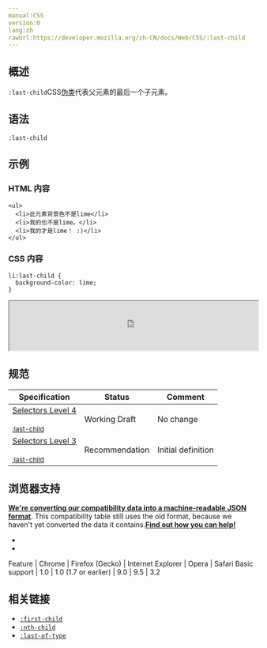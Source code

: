 ```yaml
---
manual:CSS
version:0
lang:zh
rawUrl:https://developer.mozilla.org/zh-CN/docs/Web/CSS/:last-child
---
```





## 概述<a name="概述"></a>


`:last-child`CSS[伪类](%29702 "")代表父元素的最后一个子元素。


## 语法<a name="语法"></a>

```
:last-child
```

## 示例<a name="示例"></a>

### HTML 内容<a name="HTML_内容"></a>

```
<ul>
  <li>此元素背景色不是lime</li>
  <li>我的也不是lime。</li>
  <li>我的才是lime！ :)</li>
</ul>
```

### CSS 内容<a name="CSS_内容"></a>

```
li:last-child {
  background-color: lime;
}
```


<iframe src='https://mdn.mozillademos.org/zh-CN/docs/Web/CSS/:last-child$samples/%E7%A4%BA%E4%BE%8B?revision=1156134' width='100%' height='100'></iframe>



## 规范<a name="规范"></a>

Specification | Status | Comment 
 ---  |  ---  |  ---  | 
[Selectors Level 4<br></br><small>:last-child</small>](%30699 "") | Working Draft | No change 
[Selectors Level 3<br></br><small>:last-child</small>](%30700 "") | Recommendation | Initial definition 


## 浏览器支持<a name="浏览器支持"></a>


**[We&#39;re converting our compatibility data into a machine-readable JSON format](%3344 "")**. This compatibility table still uses the old format, because we haven&#39;t yet converted the data it contains.**[Find out how you can help!](%3392 "")**


* 
* 

Feature | Chrome | Firefox (Gecko) | Internet Explorer | Opera | Safari 
Basic support | 1.0 | 1.0 (1.7 or earlier) | 9.0 | 9.5 | 3.2 




## 相关链接<a name="相关链接"></a>

* [`:first-child`](%27928 ":first-child CSS伪类 代表了一组兄弟元素中的第一个元素。在level3实现中，被匹配的元素需要具有一个父级元素，而在level4实现中则不需要。")
* [`:nth-child`](%28077 ":nth-child(an+b) 这个 CSS 伪类匹配文档树中在其之前具有 an+b-1 个兄弟节点的元素，其中 n 为正值或零值。简单点说就是，这个选择器匹配那些在同系列兄弟节点中的位置与模式 an+b 匹配的元素。")
* [`:last-of-type`](%28024 ":last-of-type CSS 伪类 表示了在（它父元素的）子元素列表中，最后一个给定类型的元素。当代码类似Parent tagName:last-of-type的作用区域包含父元素的所有子元素中的最后一个选定元素，也包括子元素的最后一个子元素并以此类推。")



